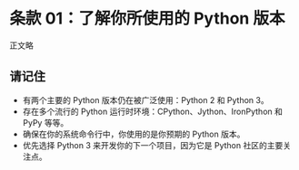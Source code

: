 # 条款 01：了解你所使用的 Python 版本

正文略


## 请记住

+ 有两个主要的 Python 版本仍在被广泛使用：Python 2 和 Python 3。
+ 存在多个流行的 Python 运行时环境：CPython、Jython、IronPython 和 PyPy 等等。
+ 确保在你的系统命令行中，你使用的是你预期的 Python 版本。
+ 优先选择 Python 3 来开发你的下一个项目，因为它是 Python 社区的主要关注点。
